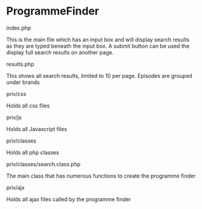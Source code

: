 ProgrammeFinder
===============

index.php

This is the main file which has an input box and will display search results as they are typed beneath the input box. A submit button can be used the display full search results on another page.

results.php 

This shows all search results, limited to 10 per page. Episodes are grouped under brands

priv/css

Holds all css files

priv/js

Holds all Javascript files

priv/classes

Holds all php classes

priv/classes/search.class.php

The main class that has numerous functions to create the programme finder

priv/ajx

Holds all ajax files called by the programme finder
